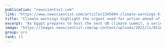 ```yaml
---
publication: "newscientist.com"
link: "https://www.newscientist.com/article/2345094-climate-warnings-highlight-the-urgent-need-for-action-ahead-of-cop27/"
title: "Climate warnings highlight the urgent need for action ahead of COP27"
excerpt: "As Egypt prepares to host the next UN climate summit, a series of reports illustrate how much further countries must go to avoid catastrophic global warming"
image: "https://images.newscientist.com/wp-content/uploads/2022/11/01161814/SEI_131710725.jpg"
group: pro
rank: 11
---
```

